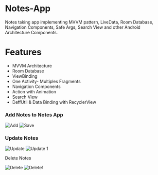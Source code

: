 # Notes-App
Notes taking app implementing MVVM pattern, LiveData, Room Database, Navigation Components, Safe Args, Search View and other Android Architecture Components.

# Features
- MVVM Architecture
- Room Database
- ViewBinding
- One Activity- Multiples Fragments
- Navigation Components
- Action with Animation
- Search View
- DeffUtil & Data Binding with  RecyclerView

<h3>Add Notes to Notes App</h3>

![Add](https://user-images.githubusercontent.com/58428980/132494313-b756f013-7b18-44a5-add6-aab5dbcdba92.PNG)
![Save](https://user-images.githubusercontent.com/58428980/132494325-69c2f27e-d639-4a35-a14d-d7ff0f7aa6db.PNG)

<h3>Update Notes</h3>

![Update](https://user-images.githubusercontent.com/58428980/132494395-7935a52c-173d-403f-8ef9-7b73a345f6d2.PNG)
![Update 1](https://user-images.githubusercontent.com/58428980/132494380-2572910a-90a6-4abb-927b-5976c86372dc.PNG)

Delete Notes

![Delete](https://user-images.githubusercontent.com/58428980/132494435-3ac8f294-b806-44bb-a632-08636621a9f7.PNG)
![Delete1](https://user-images.githubusercontent.com/58428980/132494442-efb8c60d-df03-424b-8948-95635ea2a4bd.PNG)




